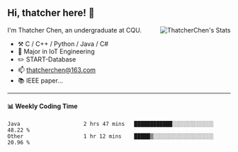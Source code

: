 ## Hi, thatcher here! :wave:

<img align="right" src="https://github-readme-stats.vercel.app/api?username=thatcherchen&title_color=333&text_color=777" alt="ThatcherChen's Stats" >

I'm Thatcher Chen, an undergraduate at CQU.

- :hammer_and_pick:  C / C++ / Python / Java / C# 
- :seedling:  Major in IoT Engineering
- :pencil2: START-Database
- :mailbox: thatcherchen@163.com
- :books: IEEE paper...

---

#### :bar_chart: Weekly Coding Time

<!--START_SECTION:waka-->

```text
Java                    2 hrs 47 mins   ████████████░░░░░░░░░░░░░   48.22 %
Other                   1 hr 12 mins    █████▒░░░░░░░░░░░░░░░░░░░   20.96 %
```

<!--END_SECTION:waka-->
